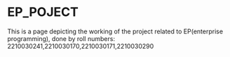 # EP_POJECT
This is a page depicting the working of the project related to EP(enterprise programming), done by roll numbers: 2210030241,2210030170,2210030171,2210030290
